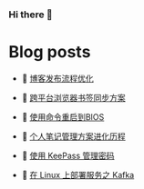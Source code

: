 ### Hi there 👋

# Blog posts
<!-- BLOG-POST-LIST:START -->
- 🥳 [博客发布流程优化](https://blog.oopsky.top/post/a4327827/) 

- 🦆 [跨平台浏览器书签同步方案](https://blog.oopsky.top/post/89ee99f4/) 

- 🎉 [使用命令重启到BIOS](https://blog.oopsky.top/post/c93c285c/) 

- 🤠 [个人笔记管理方案进化历程](https://blog.oopsky.top/post/28d1aacb/) 

- 👺 [使用 KeePass 管理密码](https://blog.oopsky.top/post/ed83a9f6/) 

- 🥰 [在 Linux 上部署服务之 Kafka](https://blog.oopsky.top/post/85d5b333/) 
<!-- BLOG-POST-LIST:END -->

<!--
<div>
<img  src="https://github-readme-stats.vercel.app/api?username=waleslau&show_icons=true&theme=tokyo&icon_color=6392DF" style="    border-radius: 5px; filter: drop-shadow(2px 2px 3px dark) !important; height: 150px; margin: 10px;">
<img src="https://github-readme-stats.vercel.app/api/top-langs/?username=waleslau&layout=compact&theme=tokyo" style="border-radius: 5px; filter: drop-shadow(2px 2px 3px dark) !important; height: 150px; margin-left: 10px;">
</div>
-->

<!--
**waleslau/waleslau** is a ✨ _special_ ✨ repository because its `README.md` (this file) appears on your GitHub profile.

Here are some ideas to get you started:

- 🔭 I’m currently working on ...
- 🌱 I’m currently learning ...
- 👯 I’m looking to collaborate on ...
- 🤔 I’m looking for help with ...
- 💬 Ask me about ...
- 📫 How to reach me: ...
- 😄 Pronouns: ...
- ⚡ Fun fact: ...
-->
